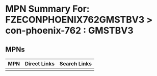 



# MPN Summary For: FZECONPHOENIX762GMSTBV3 > con-phoenix-762 : GMSTBV3

## MPNs
  

|MPN|Direct Links|Search Links|
| :--- | :--- | :--- |
||||
